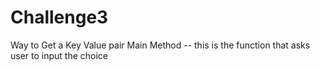 # Challenge3
Way to Get a Key Value pair
Main Method -- this is the function that asks user to input the choice
